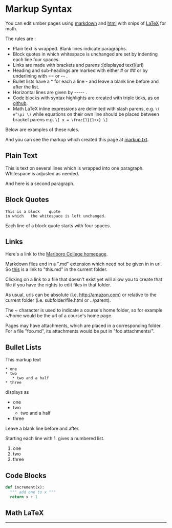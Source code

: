 Markup Syntax
=============

You can edit umber pages using [markdown](https://github.com/adam-p/markdown-here/wiki/Markdown-Cheatsheet) and [html](https://en.wikipedia.org/wiki/HTML) with snips of [LaTeX](https://en.wikipedia.org/wiki/LaTeX) for math.

The rules are :

* Plain text is wrapped. Blank lines indicate paragraphs.
* Block quotes in which whitespace is unchanged are set by indenting each line four spaces.
* Links are made with brackets and parens :&#91;displayed text&#93;(url)
* Heading and sub-headings are marked with either # or ## or by underlining with == or -- .
* Bullet lists have a * for each a line - and leave a blank line before and after the list.
* Horizontal lines are given by ----- .
* Code blocks with syntax highlights are created with triple ticks, [as on github](https://help.github.com/articles/creating-and-highlighting-code-blocks/).
* Math LaTeX inline expressions are delimited with slash parens, e.g. `\(  e^\pi \)` while equations on their own line should be placed between bracket parens e.g. `\[ x = \frac{1}{1+x} \]`

Below are examples of these rules. 

And you can see the markup which created this page at [markup.txt](markup.txt).

Plain Text
----------

This is text 
on several lines
which is wrapped into one   paragraph. Whitespace is adjusted as needed.

And here is a second paragraph.


Block Quotes
------------

    This is a block    quote
    in which   the whitespace is left unchanged.

Each line of a block quote starts with four spaces.

Links
-----

Here's a link to the [Marlboro College homepage](https://www.marlboro.edu). 

Markdown files end in a ".md" extension which need not be given in in url. 
So [this](this) is a link to "this.md" in the current folder.

Clicking on a link to a file that doesn't exist yet will allow you to 
create that file if you have the rights to edit files in that folder.

As usual, urls can be absolute (i.e. http://amazon.com) or relative 
to the current folder (i.e. subfolder/file.html or ../parent). 

The &#126; character is used to indicate a course's home folder, so 
for example &#126;/home would be the url of a course's home page.

Pages may have attachments, which are placed in a corresponding folder.
For a file "foo.md", its attachments would be put in "foo.attachments/".

Bullet Lists
------------

This markup text

    * one
    * two
       * two and a half
    * three

displays as

* one
* two
  * two and a half
* three

Leave a blank line before and after.

Starting each line with 1. gives a numbered list.

1. one
1. two
1. three


Code Blocks
-----------

```python
def increment(x):
  """ add one to x """
  return x + 1
```


Math LaTeX
----------


----------




